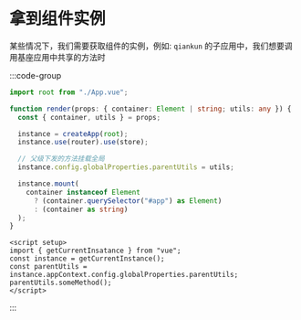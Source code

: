 # 拿到组件实例
某些情况下，我们需要获取组件的实例，例如: `qiankun` 的子应用中，我们想要调用基座应用中共享的方法时

:::code-group

```typescript [main.ts]
import root from "./App.vue";

function render(props: { container: Element | string; utils: any }) {
  const { container, utils } = props;

  instance = createApp(root);
  instance.use(router).use(store);

  // 父级下发的方法挂载全局
  instance.config.globalProperties.parentUtils = utils;

  instance.mount(
    container instanceof Element
      ? (container.querySelector("#app") as Element)
      : (container as string)
  );
}
```

```vue [a.vue]
<script setup>
import { getCurrentInsatance } from "vue";
const instance = getCurrentInstance();
const parentUtils = instance.appContext.config.globalProperties.parentUtils;
parentUtils.someMethod();
</script>
```

:::
